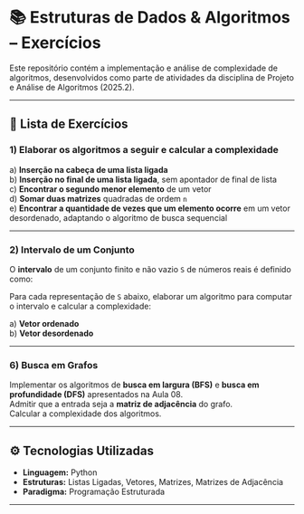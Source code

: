 # 📚 Estruturas de Dados & Algoritmos – Exercícios

Este repositório contém a implementação e análise de complexidade de algoritmos, desenvolvidos como parte de atividades da disciplina de Projeto e Análise de Algoritmos (2025.2).

---

## 📝 Lista de Exercícios

### 1) Elaborar os algoritmos a seguir e calcular a complexidade

a) **Inserção na cabeça de uma lista ligada**  
b) **Inserção no final de uma lista ligada**, sem apontador de final de lista  
c) **Encontrar o segundo menor elemento** de um vetor  
d) **Somar duas matrizes** quadradas de ordem `n`  
e) **Encontrar a quantidade de vezes que um elemento ocorre** em um vetor desordenado, adaptando o algoritmo de busca sequencial  

---

### 2) Intervalo de um Conjunto

O **intervalo** de um conjunto finito e não vazio `S` de números reais é definido como:


Para cada representação de `S` abaixo, elaborar um algoritmo para computar o intervalo e calcular a complexidade:

a) **Vetor ordenado**  
b) **Vetor desordenado**  

---

### 6) Busca em Grafos

Implementar os algoritmos de **busca em largura (BFS)** e **busca em profundidade (DFS)** apresentados na Aula 08.  
Admitir que a entrada seja a **matriz de adjacência** do grafo.  
Calcular a complexidade dos algoritmos.

---

## ⚙️ Tecnologias Utilizadas

- **Linguagem:** Python
- **Estruturas:** Listas Ligadas, Vetores, Matrizes, Matrizes de Adjacência  
- **Paradigma:** Programação Estruturada

---



